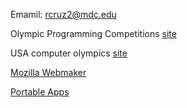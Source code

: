 Emamil: rcruz2@mdc.edu

Olympic Programming Competitions [site](https://icpc.baylor.edu)

USA computer olympics [site](http://usaco.org/)

[Mozilla Webmaker](https://thimble.mozilla.org/en-US/user/19cah/1296290) 

[Portable Apps](https://portableapps.com)
